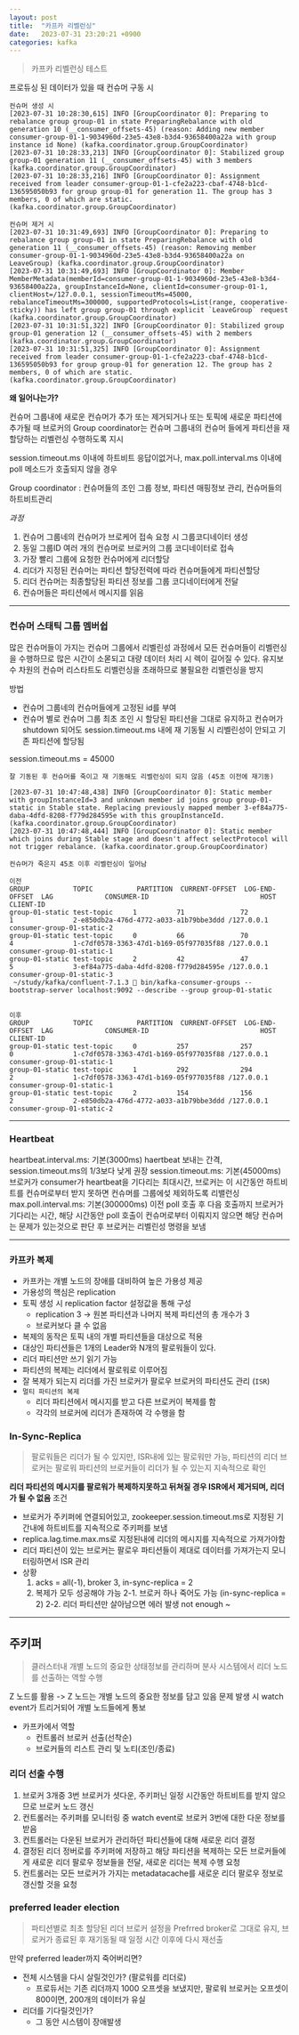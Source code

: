 ```yaml
---
layout: post
title:  "카프카 리벨런싱"
date:   2023-07-31 23:20:21 +0900
categories: kafka
---
```


> 카프카 리벨런싱 테스트

프로듀싱 된 데이터가 있을 때
컨슈머 구동 시

```
컨슈머 생성 시
[2023-07-31 10:28:30,615] INFO [GroupCoordinator 0]: Preparing to rebalance group group-01 in state PreparingRebalance with old generation 10 (__consumer_offsets-45) (reason: Adding new member consumer-group-01-1-9034960d-23e5-43e8-b3d4-93658400a22a with group instance id None) (kafka.coordinator.group.GroupCoordinator)
[2023-07-31 10:28:33,213] INFO [GroupCoordinator 0]: Stabilized group group-01 generation 11 (__consumer_offsets-45) with 3 members (kafka.coordinator.group.GroupCoordinator)
[2023-07-31 10:28:33,216] INFO [GroupCoordinator 0]: Assignment received from leader consumer-group-01-1-cfe2a223-cbaf-4748-b1cd-136595050b93 for group group-01 for generation 11. The group has 3 members, 0 of which are static. (kafka.coordinator.group.GroupCoordinator)

컨슈머 제거 시
[2023-07-31 10:31:49,693] INFO [GroupCoordinator 0]: Preparing to rebalance group group-01 in state PreparingRebalance with old generation 11 (__consumer_offsets-45) (reason: Removing member consumer-group-01-1-9034960d-23e5-43e8-b3d4-93658400a22a on LeaveGroup) (kafka.coordinator.group.GroupCoordinator)
[2023-07-31 10:31:49,693] INFO [GroupCoordinator 0]: Member MemberMetadata(memberId=consumer-group-01-1-9034960d-23e5-43e8-b3d4-93658400a22a, groupInstanceId=None, clientId=consumer-group-01-1, clientHost=/127.0.0.1, sessionTimeoutMs=45000, rebalanceTimeoutMs=300000, supportedProtocols=List(range, cooperative-sticky)) has left group group-01 through explicit `LeaveGroup` request (kafka.coordinator.group.GroupCoordinator)
[2023-07-31 10:31:51,322] INFO [GroupCoordinator 0]: Stabilized group group-01 generation 12 (__consumer_offsets-45) with 2 members (kafka.coordinator.group.GroupCoordinator)
[2023-07-31 10:31:51,325] INFO [GroupCoordinator 0]: Assignment received from leader consumer-group-01-1-cfe2a223-cbaf-4748-b1cd-136595050b93 for group group-01 for generation 12. The group has 2 members, 0 of which are static. (kafka.coordinator.group.GroupCoordinator)

```

<b>왜 일어나는가?</b>

컨슈머 그룹내에 새로운 컨슈머가 추가 또는 제거되거나 또는 토픽에 새로운 파티션에 추가될 때 브로커의 Group coordinator는 컨슈머 그룹내의 컨슈머 들에게 파티션을 재할당하는 리벨런싱 수행하도록 지시

session.timeout.ms 이내에 하트비트 응답이없거나, max.poll.interval.ms 이내에 poll 메소드가 호출되지 않을 경우

Group coordinator : 컨슈머들의 조인 그룹 정보, 파티션 매핑정보 관리, 컨슈머들의 하트비트관리 

<i>과정</i>
1. 컨슈머 그룹네의 컨슈머가 브로케어 접속 요청 시 그룹코디네이터 생성
2. 동일 그룹ID 여러 개의 컨슈머로 브로커의 그룹 코디네이터로 접속
3. 가장 빨리 그룹에 요청한 컨슈머에게 리더할당
4. 리더가 지정된 컨슈머는 파티션 할당전력에 따라 컨슈머들에게 파티션할당
5. 리더 컨슈머는 최종할당된 파티션 정보를 그룹 코디네이터에게 전달
6. 컨슈머들은 파티션에서 메시지를 읽음


<hr>

### 컨슈머 스태틱 그룹 멤버쉽
많은 컨슈머들이 가지는 컨슈머 그룹에서 리벨린성 과정에서 모든 컨슈머들이 리벨런싱을 수행하므로 많은 시간이 소몯되고 대량 데이터 처리 시 렉이 길어질 수 있다.
유지보수 차원의 컨슈머 리스타트도 리벨런싱을 초래하므로 불필요한 리벨런싱을 방지

방법
- 컨슈머 그룹네의 컨슈머들에게 고정된 id를 부여
- 컨슈머 별로 컨슈머 그룹 최초 조인 시 할당된 파티션을 그대로 유지하고 컨슈머가 shutdown 되어도 session.timeout.ms 내에 재 기동될 시 리벨린성이 안되고 기존 파티션에 할당됨

session.timeout.ms = 45000
~~~
잘 기동된 후 컨슈머를 죽이고 재 기동해도 리벨런싱이 되지 않음 (45초 이전에 재기동)

[2023-07-31 10:47:48,438] INFO [GroupCoordinator 0]: Static member with groupInstanceId=3 and unknown member id joins group group-01-static in Stable state. Replacing previously mapped member 3-ef84a775-daba-4dfd-8208-f779d284595e with this groupInstanceId. (kafka.coordinator.group.GroupCoordinator)
[2023-07-31 10:47:48,444] INFO [GroupCoordinator 0]: Static member which joins during Stable stage and doesn't affect selectProtocol will not trigger rebalance. (kafka.coordinator.group.GroupCoordinator)

컨슈머가 죽은지 45초 이후 리벨런싱이 일어남 

이전
GROUP           TOPIC           PARTITION  CURRENT-OFFSET  LOG-END-OFFSET  LAG             CONSUMER-ID                            HOST            CLIENT-ID
group-01-static test-topic     1          71              72              1               2-e850db2a-476d-4772-a033-a1b79bbe3ddd /127.0.0.1      consumer-group-01-static-2
group-01-static test-topic     0          66              70              4               1-c7df0578-3363-47d1-b169-05f977035f88 /127.0.0.1      consumer-group-01-static-1
group-01-static test-topic     2          42              47              5               3-ef84a775-daba-4dfd-8208-f779d284595e /127.0.0.1      consumer-group-01-static-3
 ~/study/kafka/confluent-7.1.3  bin/kafka-consumer-groups --bootstrap-server localhost:9092 --describe --group group-01-static


이후 
GROUP           TOPIC           PARTITION  CURRENT-OFFSET  LOG-END-OFFSET  LAG             CONSUMER-ID                            HOST            CLIENT-ID
group-01-static test-topic     0          257             257             0               1-c7df0578-3363-47d1-b169-05f977035f88 /127.0.0.1      consumer-group-01-static-1
group-01-static test-topic     1          292             294             2               1-c7df0578-3363-47d1-b169-05f977035f88 /127.0.0.1      consumer-group-01-static-1
group-01-static test-topic     2          154             156             2               2-e850db2a-476d-4772-a033-a1b79bbe3ddd /127.0.0.1      consumer-group-01-static-2
~~~

<hr>

### Heartbeat
heartbeat.interval.ms: 기본(3000ms) haertbeat 보내는 간격, session.timeout.ms의 1/3보다 낮게 권장 
session.timeout.ms: 기본(45000ms) 브로커가 consumer가 heartbeat을 기다리는 최대시간, 브로커는 이 시간동안 하트비트를 컨슈머로부터 받지 못하면 컨슈머를 그룹에섲 제외하도록 리밸런싱
max.poll.interval.ms: 기본(300000ms) 이전 poll 호출 후 다음 호출까지 브로커가 기다리는 시간, 해당 시간동안 poll 호출이 컨슈머로부터 이뤄지지 않으면 해당 컨슈머는 문제가 있는것으로 판단 후 브로커는 리벨린성 명령을 보냄 

<hr>

### 카프카 복제
- 카프카는 개별 노드의 장애를 대비하여 높은 가용성 제공 
- 가용성의 핵심은 replication
- 토픽 생성 시 replication factor 설정값을 통해 구성
    - replication 3 -> 원본 파티션과 나머지 복제 파티션의 총 개수가 3
    - 브로커보다 클 수 없음
- 복제의 동작은 토픽 내의 개별 파티션들을 대상으로 적용
- 대상인 파티션들은 1개의 Leader와 N개의 팔로워들이 있다.
- 리더 파티션만 쓰기 읽기 가능
- 파티션의 복제는 리더에서 팔로워로 이루어짐
- 잘 복제가 되는지 리더를 가진 브로커가 팔로우 브로커의 파티션도 관리 (`ISR`)
- `멀티 파티션의 복제`
    - 리더 파티션에서 메시지를 받고 다른 브로커이 복제를 함
    - 각각의 브로커에 리더가 존재하여 각 수행을 함


### In-Sync-Replica
> 팔로워들은 리더가 될 수 있지만, ISR내에 있는 팔로워만 가능, 파티션의 리더 브로커는 팔로워 파티션의 브로커들이 리더가 될 수 있는지 지속적으로 확인

<b>리더 파티션의 메시지를 팔로워가 복제하지못하고 뒤쳐질 경우 ISR에서 제거되며, 리더가 될 수 없음</b>
조건
- 브로커가 주키퍼에 연결되어있고, zookeeper.session.timeout.ms로 지정된 기간내에 하트비트를 지속적으로 주키퍼를 보냄
- replica.lag.time.max.ms로 지정된내에 리더의 메시지를 지속적으로 가져가야함
- 리더 파티션이 있는 브로커는 팔로우 파티션들이 제대로 데이터를 가져가는지 모니터링하면서 ISR 관리
- 상황
    1. acks = all(-1), broker 3, in-sync-replica = 2
    2. 복제가 모두 성공해야 가능
        2-1. 브로커 하나 죽어도 가능 (in-sync-replica = 2)
        2-2. 리더 파티션만 살아남으면 에러 발생 not enough ~

<hr>

## 주키퍼
> 클러스터내 개별 노드의 중요한 상태정보를 관리하며 분사 시스템에서 리더 노드를 선출하는 역할 수행

Z 노드를 활용 -> Z 노드는 개별 노드의 중요한 정보를 담고 있음
문제 발생 시 watch event가 트리거되어 개별 노드들에게 통보
- 카프카에서 역할
    - 컨트롤러 브로커 선출(선착순)
    - 브로커들의 리스트 관리 및 노티(조인/종료)


### 리더 선출 수행
1. 브로커 3개중 3번 브로커가 셧다운, 주키퍼닌 일정 시간동안 하트비트를 받지 않으므로 브로커 노드 갱신
2. 컨트롤러는 주키퍼를 모니터링 중 watch event로 브로커 3번에 대한 다운 정보를 받음
3. 컨트롤러는 다운된 브로커가 관리하던 파티션들에 대해 새로운 리더 결정
4. 결정된 리더 정버로를 주키퍼에 저장하고 해당 파티션을 복제하는 모든 브로커들에게 새로운 리더 팔로우 정보들을 전달, 새로운 리더는 복제 수행 요청
5. 컨트롤러는 모든 브로커가 가지는 metadatacache를 새로운 리더 팔로우 정보로 갱신할 것을 요청


### preferred leader election
> 파티션별로 최초 할당된 리더 브로커 설정을 Prefrred broker로 그대로 유지, 브로커가 종료된 후 재기동될 때 일정 시간 이후에 다시 재선출

만약 preferred leader까지 죽어버리면?
- 전체 시스템을 다시 살릴것인가? (팔로워를 리더로)
    - 프로듀서는 기존 리더까지 1000 오프셋을 보냈지만, 팔로워 브로커는 오프셋이 800이면, 200개의 데이터가 유실
- 리더를 기다릴것인가?
    - 그 동안 시스템이 장애발생 